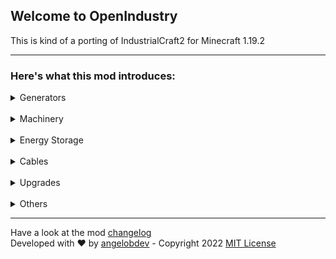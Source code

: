 ## Welcome to OpenIndustry
This is kind of a porting of IndustrialCraft2 for Minecraft 1.19.2
___
### Here's what this mod introduces:

<details>
   <summary>Generators</summary>
&nbsp - Heat Generator <br>
&nbsp - Steam Generator <br>
&nbsp - Geo-Thermal Generator <br>
&nbsp - Solar Panels (5 Tiers) <br>
</details>
<br>
<details>
   <summary>Machinery</summary>
&nbsp - Iron Furnace <br>
&nbsp - Rubber Extractor <br>
&nbsp - Electric Enricher <br>
&nbsp - Planer Machine <br>
&nbsp - Crusher <br>
&nbsp - Electric Furnace <br>
&nbsp - Alloy Smelter <br>
&nbsp - Quarry ♥ <br>
</details>
<br>
<details>
   <summary>Energy Storage</summary>
&nbsp - Copper Battery <br>
&nbsp - Silver Battery <br>
&nbsp - Gold Battery <br>
&nbsp - SCA Battery <br>
&nbsp - Iridium Battery <br>
&nbsp - Infused Iridium Battery <br>
</details>
<br>
<details>
   <summary>Cables</summary>
&nbsp - Cables are made of conductive alloys like <br>
&nbsp&nbsp&nbsp Copper, Silver, Gold, SCA, Iridium and Infused Iridium <br>
&nbsp&nbsp&nbsp Every cable can be insulated or not (ouch)

</details>
<br>
<details>
   <summary>Upgrades</summary>
&nbsp - 6 Tiers of upgrades (speed and energy) <br>
</details>
<br>
<details>
   <summary>Others</summary>
&nbsp - Ores: Copper, Silver and Iridium <br>
&nbsp - Alloys: Conductive Metals, Super Conductive Alloy and Infused Iridium<br>
&nbsp - Water Pump <br>
&nbsp - Rubber (Tree, Raw and Cooked) <br>
&nbsp - A useful Instruction Manual <br>
</details>

___
Have a look at the mod [changelog](CHANGELOG.md) \
Developed with ♥ by [angelobdev](https://angelobdev.com) - Copyright 2022 [MIT License](LICENSE.md)